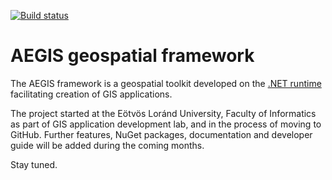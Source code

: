 [![Build status](https://ci.appveyor.com/api/projects/status/rrtileuce7uo8je6/branch/master?svg=true)](https://ci.appveyor.com/project/robertogiachetta/aegis/branch/master)

# AEGIS geospatial framework

The AEGIS framework is a geospatial toolkit developed on the [.NET runtime](https://github.com/dotnet) facilitating creation of GIS applications.

The project started at the Eötvös Loránd University, Faculty of Informatics as part of GIS application development lab, and in the process of moving to GitHub. Further features, NuGet packages, documentation and developer guide will be added during the coming months.

Stay tuned.